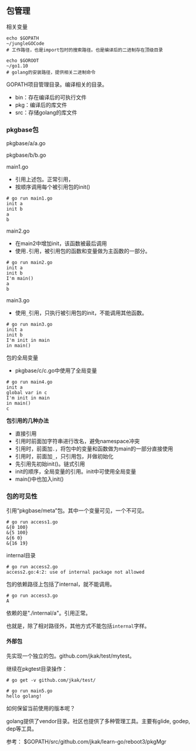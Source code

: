 ## 包管理

相关变量

```shell
echo $GOPATH
~/jungleGOCode
# 工作路径，也是import包时的搜索路径。也是编译后的二进制存在顶级目录

echo $GOROOT
~/go1.10
# golang的安装路径，提供相关二进制命令
```

GOPATH项目管理目录。编译相关的目录。

- bin：存在编译后的可执行文件
- pkg：编译后的库文件
- src：存储golang的库文件



### pkgbase包

pkgbase/a/a.go

pkgbase/b/b.go

main1.go

* 引用上述包。正常引用，
* 按顺序调用每个被引用包的init()

```shell
# go run main1.go
init a
init b
a
b
```

main2.go

* 在main2中增加init，该函数被最后调用
* 使用`.`引用，被引用包的函数和变量做为主函数的一部分。

```shell
# go run main2.go
init a
init b
I'm main()
a
b
```

main3.go

* 使用`_`引用，只执行被引用包的init，不能调用其他函数。

```shell
# go run main3.go
init a
init b
I'm init in main
in main()
```



包的全局变量

* pkgbase/c/c.go中使用了全局变量

```shell
# go run main4.go
init a
global var in c
I'm init in main
in main()
c
```



**包引用的几种办法**

- 直接引用
- 引用时前面加字符串进行改名，避免namespace冲突
- 引用时，前面加`.`，将包中的变量和函数做为main的一部分直接使用
- 引用时，前面加`_`，只引用包，并做初始化
- 先引用先初始init()。链式引用
- init的顺序，全局变量的引用。init中可使用全局变量
- main()中也加入init()




### 包的可见性

引用“pkgbase/meta”包。其中一个变量可见，一个不可见。

```shell
# go run access1.go
&{0 100}
&{5 100}
&{6 0}
&{16 19}
```



internal目录

```shell
# go run access2.go
access2.go:4:2: use of internal package not allowed
```

包的依赖路径上包括了internal，就不能调用。



```shell
# go run access3.go
A
```

依赖的是"./internal/a"。引用正常。

也就是，除了相对路径外，其他方式不能包括`internal`字样。



#### 外部包

先实现一个独立的包。github.com/jkak/test/mytest。

继续在pkgtest目录操作：

```shell
# go get -v github.com/jkak/test/

# go run main5.go
hello golang!
```



如何保留当前使用的版本呢？

golang提供了vendor目录。社区也提供了多种管理工具。主要有glide, godep, dep等工具。

参考：
$GOPATH/src/github.com/jkak/learn-go/reboot3/pkgMgr

